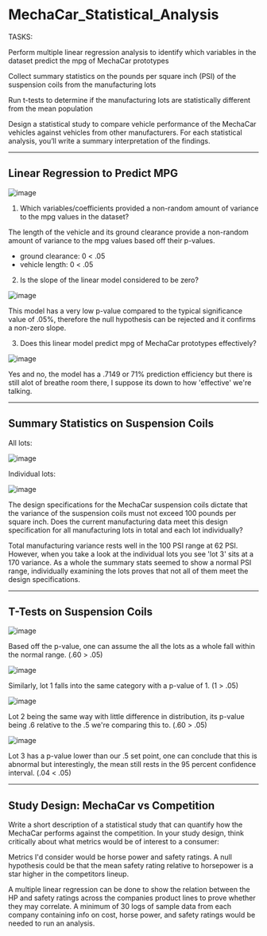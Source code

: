 # MechaCar_Statistical_Analysis

TASKS:

Perform multiple linear regression analysis to identify which variables in the dataset predict the mpg of MechaCar prototypes

Collect summary statistics on the pounds per square inch (PSI) of the suspension coils from the manufacturing lots

Run t-tests to determine if the manufacturing lots are statistically different from the mean population

Design a statistical study to compare vehicle performance of the MechaCar vehicles against vehicles from other manufacturers. For each statistical analysis, you’ll write a summary interpretation of the findings.

---

## Linear Regression to Predict MPG

![image](https://user-images.githubusercontent.com/105184244/193732826-378a9f3a-6d1c-4f6b-8f0c-1127dc09471a.png)

1. Which variables/coefficients provided a non-random amount of variance to the mpg values in the dataset?

The length of the vehicle and its ground clearance provide a non-random amount of variance to the mpg values based off their p-values.
- ground clearance: 0 < .05
- vehicle length: 0 < .05

2. Is the slope of the linear model considered to be zero?

![image](https://user-images.githubusercontent.com/105184244/193736038-c1051bcb-8038-4c4e-aeb3-09cefaba600c.png)

This model has a very low p-value compared to the typical significance value of .05%, therefore the null hypothesis can be rejected and it confirms a non-zero slope.

3. Does this linear model predict mpg of MechaCar prototypes effectively?

![image](https://user-images.githubusercontent.com/105184244/193737229-2aa6d8e3-14ad-49c7-8e03-a9dce1f32da9.png)


Yes and no, the model has a .7149 or 71% prediction efficiency but there is still alot of breathe room there, I suppose its down to how 'effective' we're talking.

---

## Summary Statistics on Suspension Coils

All lots:

![image](https://user-images.githubusercontent.com/105184244/193743550-c7b5eeb0-0752-4f86-aae8-e07f6e6f3d0a.png)

Individual lots:

![image](https://user-images.githubusercontent.com/105184244/193743249-f469ebb0-0e4e-4203-95d2-492bcd9485aa.png)

The design specifications for the MechaCar suspension coils dictate that the variance of the suspension coils must not exceed 100 pounds per square inch. Does the current manufacturing data meet this design specification for all manufacturing lots in total and each lot individually?

Total manufacturing variance rests well in the 100 PSI range at 62 PSI. However, when you take a look at the individual lots you see 'lot 3' sits at a 170 variance. As a whole the summary stats seemed to show a normal PSI range, individually examining the lots proves that not all of them meet the design specifications.

---

## T-Tests on Suspension Coils

![image](https://user-images.githubusercontent.com/105184244/193746560-df9c9762-2568-425d-ba12-801d08f8c2b2.png)

Based off the p-value, one can assume the all the lots as a whole fall within the normal range. (.60 > .05)

![image](https://user-images.githubusercontent.com/105184244/193746753-720be544-7448-4eec-b133-296e05625c65.png)

Similarly, lot 1 falls into the same category with a p-value of 1. (1 > .05)

![image](https://user-images.githubusercontent.com/105184244/193746823-c96c1478-dc2f-4330-9aa2-cac02d953222.png)

Lot 2 being the same way with little difference in distribution, its p-value being .6 relative to the .5 we're comparing this to. (.60 > .05)

![image](https://user-images.githubusercontent.com/105184244/193746863-4e84946b-7948-488b-bce4-93989a1e9bf9.png)

Lot 3 has a p-value lower than our .5 set point, one can conclude that this is abnormal but interestingly, the mean still rests in the 95 percent confidence interval.
(.04 < .05)

---

## Study Design: MechaCar vs Competition

Write a short description of a statistical study that can quantify how the MechaCar performs against the competition. In your study design, think critically about what metrics would be of interest to a consumer:

Metrics I'd consider would be horse power and safety ratings. A null hypothesis could be that the mean safety rating relative to horsepower is a star higher in the competitors lineup. 

A multiple linear regression can be done to show the relation between the HP and safety ratings across the companies product lines to prove whether they may correlate. A minimum of 30 logs of sample data from each company containing info on cost, horse power, and safety ratings would be needed to run an analysis.
